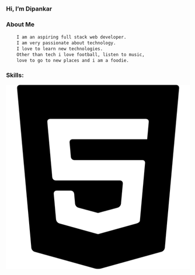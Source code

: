 ### Hi, I’m Dipankar

### About Me
        I am an aspiring full stack web developer.
        I am very passionate about technology.
        I love to learn new technologies.
        Other than tech i love football, listen to music, 
        love to go to new places and i am a foodie. 
### Skills:
![HTML!](/images/html5.png)

           

<!---
Dipankar-gitworld/Dipankar-gitworld is a ✨ special ✨ repository because its `README.md` (this file) appears on your GitHub profile.
You can click the Preview link to take a look at your changes.
--->
